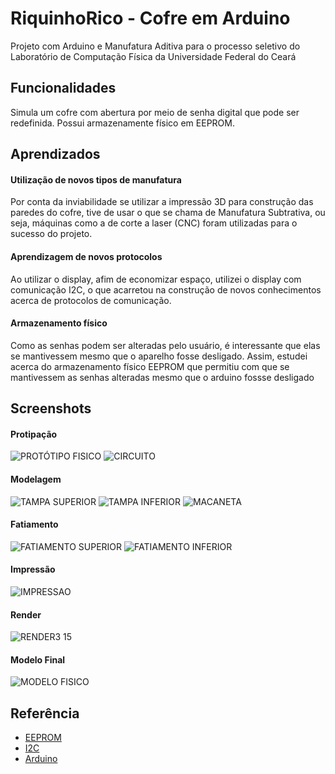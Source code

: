 
# RiquinhoRico - Cofre em Arduino
Projeto com Arduino e Manufatura Aditiva para o processo seletivo do Laboratório de Computação Física da Universidade Federal do Ceará



## Funcionalidades
Simula um cofre com abertura por meio de senha digital que pode ser redefinida. Possui armazenamente físico em EEPROM.

## Aprendizados

#### Utilização de novos tipos de manufatura
Por conta da inviabilidade se utilizar a impressão 3D para construção das paredes do cofre, tive de usar o que se chama de Manufatura Subtrativa, ou seja, máquinas como a de corte a laser (CNC) foram utilizadas para o sucesso do projeto.

#### Aprendizagem de novos protocolos
Ao utilizar o display, afim de economizar espaço, utilizei o display com comunicação I2C, o que acarretou na construção de novos conhecimentos acerca de protocolos de comunicação.

#### Armazenamento físico
Como as senhas podem ser alteradas pelo usuário, é interessante que elas se mantivessem mesmo que o aparelho fosse desligado. Assim, estudei acerca do armazenamento físico EEPROM que permitiu com que se mantivessem as senhas alteradas mesmo que o arduino fossse desligado
## Screenshots

#### Protipação
![PROTÓTIPO FISICO](https://github.com/ribeiroLevi/RiquinhoRico-COFRE/assets/126264441/94e6c618-3b22-4e24-a5b3-81ea3e18546d)
![CIRCUITO](https://github.com/ribeiroLevi/RiquinhoRico-COFRE/assets/126264441/7a05528c-ef70-4ec2-8a40-0605412d3a41)

#### Modelagem
![TAMPA SUPERIOR](https://github.com/ribeiroLevi/RiquinhoRico-COFRE/assets/126264441/7f1e1696-7f4a-40f7-b51f-22d6818f70c9)
![TAMPA INFERIOR](https://github.com/ribeiroLevi/RiquinhoRico-COFRE/assets/126264441/15889221-a699-4982-954c-e617d4d75471)
![MACANETA](https://github.com/ribeiroLevi/RiquinhoRico-COFRE/assets/126264441/938e4ca1-925c-4aab-8399-2c517b72c168)
#### Fatiamento
![FATIAMENTO SUPERIOR](https://github.com/ribeiroLevi/RiquinhoRico-COFRE/assets/126264441/cce0f62f-4ca7-43bf-a489-740b118f9d1b)
![FATIAMENTO INFERIOR](https://github.com/ribeiroLevi/RiquinhoRico-COFRE/assets/126264441/04297bc2-7888-4037-a7d9-08c199dcc213)
#### Impressão
![IMPRESSAO](https://github.com/ribeiroLevi/RiquinhoRico-COFRE/assets/126264441/6ae2b1b8-3b02-4520-8f56-dfe345876874)
#### Render
![RENDER3 15](https://github.com/ribeiroLevi/RiquinhoRico-COFRE/assets/126264441/d7016476-a0b6-4168-bc4c-f11503638137)
#### Modelo Final
![MODELO FISICO](https://github.com/ribeiroLevi/RiquinhoRico-COFRE/assets/126264441/d493b450-0bd9-4378-81fd-4ab7fde2ff75)

## Referência

 - [EEPROM](https://dribbble.com/ribeiroLevi/collections/6805829-to-do-list?utm_source=Clipboard_%22clipboard_collection%22&utm_campaign=%22ribeiroLevi%22&utm_content=%22to%20do%20list%22&utm_medium=Social_Share](https://docs.arduino.cc/learn/built-in-libraries/eeprom))
 - [I2C](https://www.figma.com/file/8Ya5dHpaKLQA0GVnCIEoFs/TO-DO-LIST?type=design&node-id=0%3A1&mode=design&t=ttbOdhDaXNS6dCQZ-1](https://reference.arduino.cc/reference/en/libraries/liquidcrystal-i2c/)https://reference.arduino.cc/reference/en/libraries/liquidcrystal-i2c/)
 - [Arduino](https://www.arduino.cc/reference/en/)


